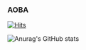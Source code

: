### AOBA

[![Hits](https://hits.seeyoufarm.com/api/count/incr/badge.svg?url=https%3A%2F%2Fgithub.com%2FdevDrigo&count_bg=%235C00A6&title_bg=%23555555&icon=github.svg&icon_color=%23E2ECF1&title=Visitantes%3A&edge_flat=false)](https://hits.seeyoufarm.com)

![Anurag's GitHub stats](https://github-readme-stats.vercel.app/api?username=devDrigo&show_icons=true&theme=merko)



<!--
**devDrigo/devDrigo** is a ✨ _special_ ✨ repository because its `README.md` (this file) appears on your GitHub profile.

Here are some ideas to get you started:

- 🔭 I’m currently working on ...
- 🌱 I’m currently learning ...
- 👯 I’m looking to collaborate on ...
- 🤔 I’m looking for help with ...
- 💬 Ask me about ...
- 📫 How to reach me: ...
- 😄 Pronouns: ...
- ⚡ Fun fact: ...
-->
